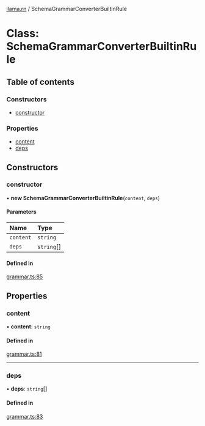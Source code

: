 [llama.rn](../README.md) / SchemaGrammarConverterBuiltinRule

# Class: SchemaGrammarConverterBuiltinRule

## Table of contents

### Constructors

- [constructor](SchemaGrammarConverterBuiltinRule.md#constructor)

### Properties

- [content](SchemaGrammarConverterBuiltinRule.md#content)
- [deps](SchemaGrammarConverterBuiltinRule.md#deps)

## Constructors

### constructor

• **new SchemaGrammarConverterBuiltinRule**(`content`, `deps`)

#### Parameters

| Name | Type |
| :------ | :------ |
| `content` | `string` |
| `deps` | `string`[] |

#### Defined in

[grammar.ts:85](https://github.com/mybigday/llama.rn/blob/00f2415/src/grammar.ts#L85)

## Properties

### content

• **content**: `string`

#### Defined in

[grammar.ts:81](https://github.com/mybigday/llama.rn/blob/00f2415/src/grammar.ts#L81)

___

### deps

• **deps**: `string`[]

#### Defined in

[grammar.ts:83](https://github.com/mybigday/llama.rn/blob/00f2415/src/grammar.ts#L83)
